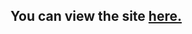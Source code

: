 ## You can view the site [**here.**]([https://calculatorapp-reactjs.netlify.app/](https://react-restoran-api.netlify.app/))
